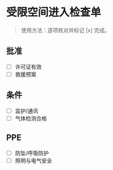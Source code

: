 # 受限空间进入检查单

> 使用方法：逐项核对并标记 [x] 完成。

## 批准

- [ ] 许可证有效
- [ ] 救援预案

## 条件

- [ ] 监护/通讯
- [ ] 气体检测合格

## PPE

- [ ] 防坠/呼吸防护
- [ ] 照明与电气安全
